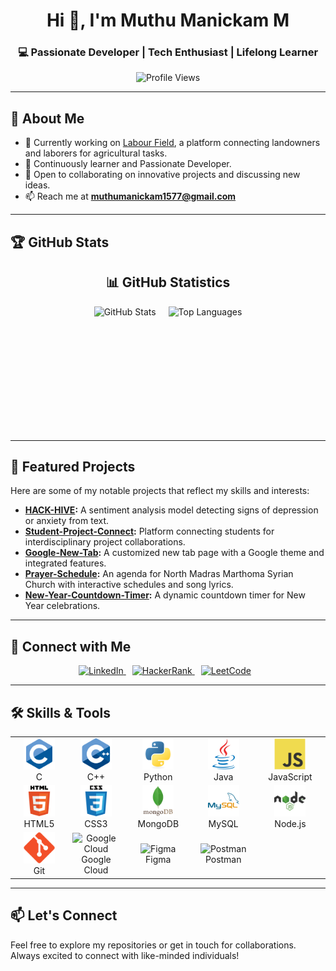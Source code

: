 <h1 align="center">Hi 👋, I'm Muthu Manickam M</h1>
<h3 align="center">💻 Passionate Developer | Tech Enthusiast | Lifelong Learner</h3>

<p align="center">
  <img src="https://komarev.com/ghpvc/?username=manickam717&label=Profile%20Views&color=0e75b6&style=flat" alt="Profile Views" />
</p>

---

## 🌟 About Me
- 🔭 Currently working on [Labour Field](https://github.com/HACKTHON-2024/Labour-Field), a platform connecting landowners and laborers for agricultural tasks.
- 🌱 Continuously learner and Passionate Developer.
- 🤝 Open to collaborating on innovative projects and discussing new ideas.
- 📫 Reach me at **muthumanickam1577@gmail.com**

---

## 🏆 GitHub Stats

<h2 align="center">📊 GitHub Statistics</h2>

<div align="center" style="display: flex; justify-content: center; align-items: center; gap: 20px; flex-wrap: wrap;">
  <img src="https://github-readme-stats.vercel.app/api?username=manickam717&show_icons=true&locale=en&theme=radical" alt="GitHub Stats" style="height: 200px;" />
  <img src="https://github-readme-stats.vercel.app/api/top-langs?username=manickam717&show_icons=true&locale=en&layout=compact&theme=radical" alt="Top Languages" style="height: 200px;" />
</div>

---

## 🚀 Featured Projects

Here are some of my notable projects that reflect my skills and interests:

- **[HACK-HIVE](https://github.com/HACKTHON-2024/Mentel-health-analysis-):** A sentiment analysis model detecting signs of depression or anxiety from text.
- **[Student-Project-Connect](https://github.com/Manickam717/Quark):** Platform connecting students for interdisciplinary project collaborations.
- **[Google-New-Tab](https://github.com/Manickam717/Google-New-Tab):** A customized new tab page with a Google theme and integrated features.
- **[Prayer-Schedule](https://github.com/Manickam717/Prayer-Schedule):** An agenda for North Madras Marthoma Syrian Church with interactive schedules and song lyrics.
- **[New-Year-Countdown-Timer](https://github.com/Manickam717/New-year-countdown-timer):** A dynamic countdown timer for New Year celebrations.

---

## 🔗 Connect with Me

<p align="center">
  <a href="https://www.linkedin.com/in/muthu-manickam-m-1bba17257/" target="_blank" style="margin-right: 10px;">
    <img src="https://img.shields.io/badge/LinkedIn-%230077B5.svg?style=for-the-badge&logo=linkedin&logoColor=white" alt="LinkedIn" />
  </a>
  <a href="https://www.hackerrank.com/h221401049" target="_blank" style="margin-right: 10px;">
    <img src="https://img.shields.io/badge/HackerRank-%232EC866.svg?style=for-the-badge&logo=hackerrank&logoColor=white" alt="HackerRank" />
  </a>
  <a href="https://leetcode.com/u/JaVa_CoDeR11/" target="_blank" style="margin-right: 10px;">
    <img src="https://img.shields.io/badge/LeetCode-%23FFA116.svg?style=for-the-badge&logo=leetcode&logoColor=black" alt="LeetCode" />
  </a>
</p>

---

## 🛠️ Skills & Tools

<table align="center" style="width:100%; border-collapse: collapse;">
  <tr>
    <td align="center" width="12%"><img src="https://raw.githubusercontent.com/devicons/devicon/master/icons/c/c-original.svg" alt="C" width="50" height="50"/><br />C</td>
    <td align="center" width="12%"><img src="https://raw.githubusercontent.com/devicons/devicon/master/icons/cplusplus/cplusplus-original.svg" alt="C++" width="50" height="50"/><br />C++</td>
    <td align="center" width="12%"><img src="https://raw.githubusercontent.com/devicons/devicon/master/icons/python/python-original.svg" alt="Python" width="50" height="50"/><br />Python</td>
    <td align="center" width="12%"><img src="https://raw.githubusercontent.com/devicons/devicon/master/icons/java/java-original.svg" alt="Java" width="50" height="50"/><br />Java</td>
    <td align="center" width="12%"><img src="https://raw.githubusercontent.com/devicons/devicon/master/icons/javascript/javascript-original.svg" alt="JavaScript" width="50" height="50"/><br />JavaScript</td>
  </tr>
  <tr>
    <td align="center" width="12%"><img src="https://raw.githubusercontent.com/devicons/devicon/master/icons/html5/html5-original-wordmark.svg" alt="HTML5" width="50" height="50"/><br />HTML5</td>
    <td align="center" width="12%"><img src="https://raw.githubusercontent.com/devicons/devicon/master/icons/css3/css3-original-wordmark.svg" alt="CSS3" width="50" height="50"/><br />CSS3</td>
    <td align="center" width="12%"><img src="https://raw.githubusercontent.com/devicons/devicon/master/icons/mongodb/mongodb-original-wordmark.svg" alt="MongoDB" width="50" height="50"/><br />MongoDB</td>
    <td align="center" width="12%"><img src="https://raw.githubusercontent.com/devicons/devicon/master/icons/mysql/mysql-original-wordmark.svg" alt="MySQL" width="50" height="50"/><br />MySQL</td>
    <td align="center" width="12%"><img src="https://raw.githubusercontent.com/devicons/devicon/master/icons/nodejs/nodejs-original-wordmark.svg" alt="Node.js" width="50" height="50"/><br />Node.js</td>
  </tr>
  <tr>
    <td align="center" width="12%"><img src="https://raw.githubusercontent.com/devicons/devicon/master/icons/git/git-original.svg" alt="Git" width="50" height="50"/><br />Git</td>
    <td align="center" width="12%"><img src="https://www.vectorlogo.zone/logos/google_cloud/google_cloud-icon.svg" alt="Google Cloud" width="50" height="50"/><br />Google Cloud</td>
    <td align="center" width="12%"><img src="https://www.vectorlogo.zone/logos/figma/figma-icon.svg" alt="Figma" width="50" height="50"/><br />Figma</td>
    <td align="center" width="12%"><img src="https://www.vectorlogo.zone/logos/getpostman/getpostman-icon.svg" alt="Postman" width="50" height="50"/><br />Postman</td>
    <td align="center" width="12%"></td>
  </tr>
</table>

---

## 📫 Let's Connect

Feel free to explore my repositories or get in touch for collaborations. Always excited to connect with like-minded individuals!
